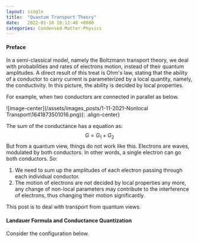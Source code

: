 ```yaml
---
layout: single
title:  "Quantum Transport Theory"
date:   2022-01-10 10:12:48 +0800
categories: Condensed-Matter-Physics
---
```

#### Preface

In a semi-classical model, namely the Boltzmann transport theory, we deal with probabilities and rates of electrons motion, instead of their quantum amplitudes. A direct result of this treat is Ohm's law, stating that the ability of a conductor to carry current is parameterized by a local quantity, namely, the conductivity. In this picture, the ability is decided by local properties. 

For example, when two conductors are connected in parallel as below.

![image-center](/assets/images_posts/1-11-2021-Nonlocal Transport\1641873501016.png){: .align-center}

The sum of the conductance has a equation as:
$$
G = G_1 + G_2
$$
But from a quantum view, things do not work like this. Electrons are waves, modulated by both conductors. In other words, a single electron can go both conductors. So:

1. We need to sum up the amplitudes of each electron passing through each individual conductor.
2. The motion of electrons are not decided by local properties any more, any change of non-local parameters may contribute to the interference of electrons, thus changing their motion significantly.

This post is to deal with transport from quantum views.

#### Landauer Formula and Conductance Quantization

Consider the configuration below.